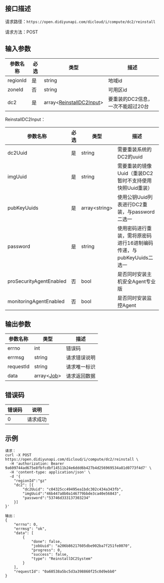 ## 接口描述
请求路径：`https://open.didiyunapi.com/dicloud/i/compute/dc2/reinstall`

请求方法：POST
## 输入参数
|参数名称 | 必选 | 类型 | 描述|
|--------|-----|-----|-----|
| regionId | 是 | string | 地域id |
| zoneId | 否 | string | 可用区id |
| dc2 | 是 | array<[ReinstallDC2Input](#ReinstallDC2Input)> | 要重装的DC2信息，一次不能超过20台 |

<span id="ReinstallDC2Input"></span>
ReinstallDC2Input：

|参数名称 | 必选 | 类型 | 描述|
|--------|-----|-----|-----|
| dc2Uuid     | 是 |   string  |   需要重装系统的DC2的uuid          |
| imgUuid |  是 | string | 需要重装的镜像Uuid（重装DC2暂时不支持使用快照Uuid重装）|
| pubKeyUuids   | 是 |   array&lt;string&gt;           |   使用公钥Uuid列表进行DC2重装，与password二选一 |
| password | 是 | string | 使用密码进行重装，需将原密码进行16进制编码传递，与pubKeyUuids二选一 |
| proSecurityAgentEnabled | 否 | bool | 是否同时安装主机安全Agent专业版 |
| monitoringAgentEnabled | 否 | bool | 是否同时安装监控Agent | 

## 输出参数
|参数名称  | 类型 | 描述 |
|--------|-----|-----|
|errno | int  |错误码 |
|errmsg|string|请求错误说明   |
|requestId |string|请求唯一标识 |
|data | array<[Job](/static/docs-content/products/通用响应结构.md#Job)>   | 请求返回数据| 

## 错误码
|错误码 | 说明    |
|------|--------|
| 0    | 请求成功  |

## 示例

```
请求：
curl -X POST https://open.didiyunapi.com/dicloud/i/compute/dc2/reinstall \
  -H 'authorization: Bearer 9a609744ad675e8fbfcdbf14511b24e6ddd6b427b4d256969534a81d0773f4d7' \
  -H 'content-type: application/json' \
  -d '{
	"regionId":"gz"
	"dc2": [{
		"dc2Uuid": "c04325cc49495ea1bdc302c434a343fb",
		"imgUuid":"46b447a8b0a146779bbde3ca40e56843",
		"password":"53746d333137303234"
	}]
}'

输出：
{
	"errno": 0,
	"errmsg": "ok",
	"data": [
		{
			"done": false,
			"jobUuid": "a206b86217605dbe902ba7f251fe0070",
			"progress": 0,
			"success": false,
			"type": "ReinstallDC2System"
		}
	],
	"requestId": "0a60538a5bc5d3a398860f25c0d9ebb0"
}
```